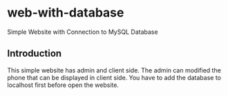 # web-with-database
Simple Website with Connection to MySQL Database

Introduction
------------
This simple website has admin and client side.
The admin can modified the phone that can be displayed in client side.
You have to add the database to localhost first before open the website.
